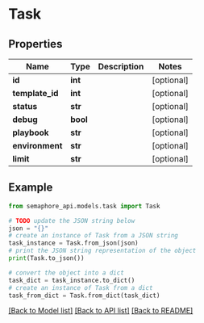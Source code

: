 # Task


## Properties

Name | Type | Description | Notes
------------ | ------------- | ------------- | -------------
**id** | **int** |  | [optional] 
**template_id** | **int** |  | [optional] 
**status** | **str** |  | [optional] 
**debug** | **bool** |  | [optional] 
**playbook** | **str** |  | [optional] 
**environment** | **str** |  | [optional] 
**limit** | **str** |  | [optional] 

## Example

```python
from semaphore_api.models.task import Task

# TODO update the JSON string below
json = "{}"
# create an instance of Task from a JSON string
task_instance = Task.from_json(json)
# print the JSON string representation of the object
print(Task.to_json())

# convert the object into a dict
task_dict = task_instance.to_dict()
# create an instance of Task from a dict
task_from_dict = Task.from_dict(task_dict)
```
[[Back to Model list]](../README.md#documentation-for-models) [[Back to API list]](../README.md#documentation-for-api-endpoints) [[Back to README]](../README.md)


